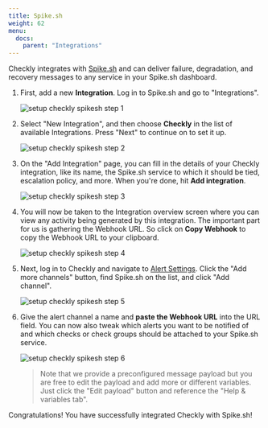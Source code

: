 ```yaml
---
title: Spike.sh
weight: 62
menu:
  docs:
    parent: "Integrations"
---
```


Checkly integrates with [Spike.sh](https://spike.sh) and can
deliver failure, degradation, and recovery messages to any service in your Spike.sh dashboard.

1. First, add a new **Integration**. Log in to Spike.sh and go to "Integrations".

   ![setup checkly spikesh step 1](/docs/images/integrations/spikesh/spike_step1_frame.png)

2. Select "New Integration", and then choose **Checkly** in the list of available Integrations. Press "Next" to continue on to set it up.

   ![setup checkly spikesh step 2](/docs/images/integrations/spikesh/spike_step2_frame.png)

3. On the "Add Integration" page, you can fill in the details of your Checkly integration, like its name, the Spike.sh service to which it should be tied, escalation policy, and more. When you're done, hit **Add integration**.

   ![setup checkly spikesh step 3](/docs/images/integrations/spikesh/spike_step3_frame.png)

4. You will now be taken to the Integration overview screen where you can view any activity being generated by this integration. The important part for us is gathering the Webhook URL. So click on **Copy Webhook** to copy the Webhook URL to your clipboard.

   ![setup checkly spikesh step 4](/docs/images/integrations/spikesh/spike_step4_frame.png)

5. Next, log in to Checkly and navigate to [Alert Settings](https://app.checklyhq.com/alert-settings).
   Click the "Add more channels" button, find Spike.sh on the list, and click "Add channel".

   ![setup checkly spikesh step 5](/docs/images/integrations/spikesh/spike_step5_frame.png)

4. Give the alert channel a name and **paste the Webhook URL** into the URL field. You can now also tweak
   which alerts you want to be notified of and which checks or check groups should be attached to your Spike.sh service.

   ![setup checkly spikesh step 6](/docs/images/integrations/spikesh/spike_step6_frame.png)

   > Note that we provide a preconfigured message payload but you are free to edit the payload and add more or different
   > variables. Just click the "Edit payload" button and reference the "Help & variables tab".

Congratulations! You have successfully integrated Checkly with Spike.sh!
